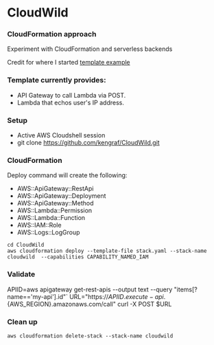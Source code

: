 # CloudWild

### CloudFormation approach
Experiment with CloudFormation and serverless backends

Credit for where I started [template example](https://bl.ocks.org/magnetikonline/c314952045eee8e8375b82bc7ec68e88)  

### Template currently provides:  
- API Gateway to call Lambda via POST.  
- Lambda that echos user's IP address.  

### Setup
- Active AWS Cloudshell session  
- git clone https://github.com/kengraf/CloudWild.git  
  
### CloudFormation
Deploy command will create the following:  
- AWS::ApiGateway::RestApi  
- AWS::ApiGateway::Deployment  
- AWS::ApiGateway::Method  
- AWS::Lambda::Permission  
- AWS::Lambda::Function  
- AWS::IAM::Role  
- AWS::Logs::LogGroup	

```
cd CloudWild
aws cloudformation deploy --template-file stack.yaml --stack-name cloudwild  --capabilities CAPABILITY_NAMED_IAM
```

### Validate
APIID=aws apigateway get-rest-apis --output text --query "items[?name=='my-api'].id"`
URL="https://${APIID}.execute-api.${AWS_REGION}.amazonaws.com/call"
curl -X POST $URL
  
### Clean up
```
aws cloudformation delete-stack --stack-name cloudwild
```
